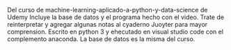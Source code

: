 Del curso de machine-learning-aplicado-a-python-y-data-science de Udemy
Incluye la base de datos y el programa hecho con el video.
Trate de reinterpretar y agregar algunas notas al cyaderno Juoyter para mayor comprension.
Escrito en python 3 y ehecutado en visual studio code con el complemento anaconda.
La base de datos es la misma del curso.

